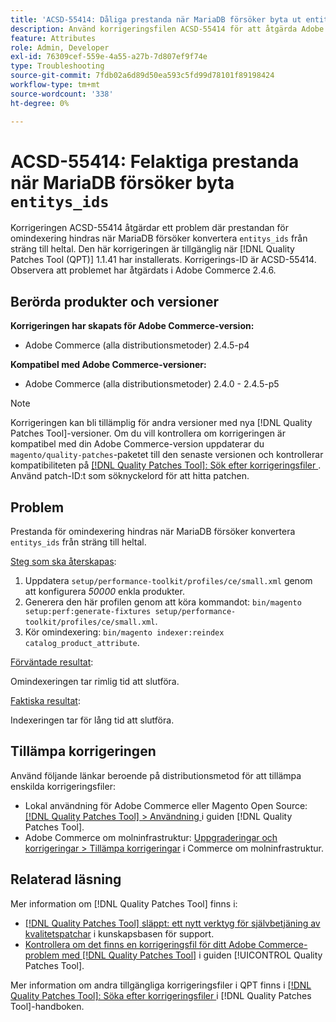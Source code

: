 ```yaml
---
title: 'ACSD-55414: Dåliga prestanda när MariaDB försöker byta ut entitys_ids'
description: Använd korrigeringsfilen ACSD-55414 för att åtgärda Adobe Commerce-problemet när MariaDB försöker konvertera "entitys_ids" från sträng till heltal, vilket förhindrar prestandan vid omindexering.
feature: Attributes
role: Admin, Developer
exl-id: 76309cef-559e-4a55-a27b-7d807ef9f74e
type: Troubleshooting
source-git-commit: 7fdb02a6d89d50ea593c5fd99d78101f89198424
workflow-type: tm+mt
source-wordcount: '338'
ht-degree: 0%

---
```


# ACSD-55414: Felaktiga prestanda när MariaDB försöker byta `entitys_ids`

Korrigeringen ACSD-55414 åtgärdar ett problem där prestandan för omindexering hindras när MariaDB försöker konvertera `entitys_ids` från sträng till heltal. Den här korrigeringen är tillgänglig när [!DNL Quality Patches Tool (QPT)] 1.1.41 har installerats. Korrigerings-ID är ACSD-55414. Observera att problemet har åtgärdats i Adobe Commerce 2.4.6.

## Berörda produkter och versioner

**Korrigeringen har skapats för Adobe Commerce-version:**

* Adobe Commerce (alla distributionsmetoder) 2.4.5-p4

**Kompatibel med Adobe Commerce-versioner:**

* Adobe Commerce (alla distributionsmetoder) 2.4.0 - 2.4.5-p5

>[!NOTE]
>
>Korrigeringen kan bli tillämplig för andra versioner med nya [!DNL Quality Patches Tool]-versioner. Om du vill kontrollera om korrigeringen är kompatibel med din Adobe Commerce-version uppdaterar du `magento/quality-patches`-paketet till den senaste versionen och kontrollerar kompatibiliteten på [[!DNL Quality Patches Tool]: Sök efter korrigeringsfiler ](https://experienceleague.adobe.com/tools/commerce-quality-patches/index.html?lang=sv-SE). Använd patch-ID:t som söknyckelord för att hitta patchen.

## Problem

Prestanda för omindexering hindras när MariaDB försöker konvertera `entitys_ids` från sträng till heltal.

<u>Steg som ska återskapas</u>:

1. Uppdatera `setup/performance-toolkit/profiles/ce/small.xml` genom att konfigurera *50000* enkla produkter.
1. Generera den här profilen genom att köra kommandot: `bin/magento setup:perf:generate-fixtures setup/performance-toolkit/profiles/ce/small.xml`.
1. Kör omindexering: `bin/magento indexer:reindex catalog_product_attribute`.

<u>Förväntade resultat</u>:

Omindexeringen tar rimlig tid att slutföra.

<u>Faktiska resultat</u>:

Indexeringen tar för lång tid att slutföra.

## Tillämpa korrigeringen

Använd följande länkar beroende på distributionsmetod för att tillämpa enskilda korrigeringsfiler:

* Lokal användning för Adobe Commerce eller Magento Open Source: [[!DNL Quality Patches Tool] > Användning ](/help/tools/quality-patches-tool/usage.md) i guiden [!DNL Quality Patches Tool].
* Adobe Commerce om molninfrastruktur: [Uppgraderingar och korrigeringar > Tillämpa korrigeringar](https://experienceleague.adobe.com/docs/commerce-cloud-service/user-guide/develop/upgrade/apply-patches.html?lang=sv-SE) i Commerce om molninfrastruktur.

## Relaterad läsning

Mer information om [!DNL Quality Patches Tool] finns i:

* [[!DNL Quality Patches Tool] släppt: ett nytt verktyg för självbetjäning av kvalitetspatchar](https://experienceleague.adobe.com/sv/docs/commerce-operations/tools/quality-patches-tool/quality-patches-tool-to-self-serve-quality-patches) i kunskapsbasen för support.
* [Kontrollera om det finns en korrigeringsfil för ditt Adobe Commerce-problem med  [!DNL Quality Patches Tool]](/help/tools/quality-patches-tool/patches-available-in-qpt/check-patch-for-magento-issue-with-magento-quality-patches.md) i guiden [!UICONTROL Quality Patches Tool].


Mer information om andra tillgängliga korrigeringsfiler i QPT finns i [[!DNL Quality Patches Tool]: Söka efter korrigeringsfiler ](https://experienceleague.adobe.com/tools/commerce-quality-patches/index.html?lang=sv-SE) i [!DNL Quality Patches Tool]-handboken.
